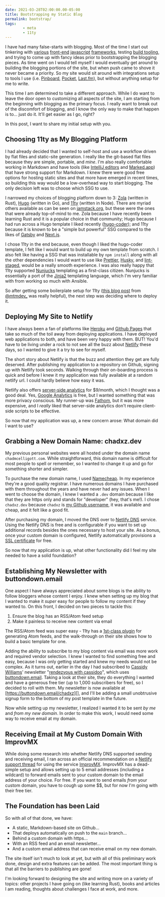 ```yaml
---
date: 2021-03-28T02:00:00.00-05:00
title: Bootstrapping my Static Blog
permalink: bootstrap/
tags:
        - meta
        - 11ty
---
```


I have had many false-starts with blogging. Most of the time I start out
tinkering with [various][] [front-end][] [javascript][] [frameworks][], testing
[build tooling][], and trying to come up with fancy ideas prior to bootstrapping
the blogging pieces. As time went on I would tell myself I would eventually get
around to building the blogging portions of the site, but when push came to
shove it never became a priority. So my site would sit around with integrations
setup to tools I use (i.e. [Pinboard][], [Pocket][], [Last.fm][]), but without
anything setup for me to write.

[various]: https://github.com/chadxz/chadmcelligott.com
[front-end]: https://github.com/chadxz/personal-site-rewrite
[javascript]: https://github.com/chadxz/personal-site-react
[frameworks]: https://github.com/chadxz/personal-site-angular
[build tooling]: https://github.com/chadxz/personal-site-rewrite/tree/webpack
[pinboard]: https://pinboard.in/u:chadxz
[pocket]:
        https://getpocket.com/@236ddpUqTVUqXgf7a2Af5a8Af0gaT858f96o78Ubdouf56d254aoDr19z24Ql31f
[last.fm]: https://www.last.fm/user/chadxz

This time I am determined to take a different approach. While I do want to leave
the door open to customizing all aspects of the site, I am starting from the
beginning with blogging as the primary focus. I really want to break out of the
discomfort of blogging, and I know the only way to make that happen is to...
just do it. It'll get easier as I go, right?

In this post, I want to share my initial setup with you.

## Choosing 11ty as My Blogging Platform

I had already decided that I wanted to self-host and use a workflow driven by
flat files and static-site generation. I really like the git-based flat files
because they are simple, portable, and _mine_. I'm also really comfortable
working in Markdown and have tools (like [IntelliJ editors][] and
[Marked.app][]) that have strong support for Markdown. I knew there were good
free options for hosting static sites and that more have emerged in recent
times, so building this way would be a low-overhead way to start blogging. The
only decision left was to choose which SSG to use.

[intellij editors]: https://www.jetbrains.com/help/idea/markdown.html
[marked.app]: https://marked2app.com

I narrowed my choices of blogging platform down to 3: [Zola][] (written in
Rust), [Hugo][] (written in Go), and [11ty][] (written in Node). There are
myriad others available as can be seen on [jamstack.org][], but these were the
ones that were already top-of-mind to me. Zola because I have recently been
learning Rust and it is a popular choice in that community; Hugo because I had
run across a Hugo template I liked recently ([hugo-coder][]); and 11ty because
it is known to be a "simple but powerful" SSG compared to the likes of
[Gatsby][] and [Next.js][].

[zola]: https://www.getzola.org
[hugo]: https://gohugo.io
[11ty]: https://www.11ty.dev
[hugo-coder]: https://github.com/luizdepra/hugo-coder/
[jamstack.org]: https://jamstack.org/generators/
[gatsby]: https://www.gatsbyjs.com
[next.js]: https://nextjs.org

I chose 11ty in the end because, even though I liked the hugo-coder template, I
felt like I would want to build up my own template from scratch. I also felt
like having a SSG that was installable by `npm install` along with all the other
dependencies I would want to use like [Prettier][], [Husky][], and
[lint-staged][], would be a really smooth experience. I was also really happy
that 11ty supported [Nunjucks][] templating as a first-class citizen. Nunjucks
is essentially a port of the [Jinja2][] templating language, which I'm very
familiar with from working so much with Ansible.

[prettier]: https://prettier.io
[husky]: https://typicode.github.io/husky/#/
[lint-staged]: https://github.com/okonet/lint-staged
[nunjucks]: https://mozilla.github.io/nunjucks/
[jinja2]: https://jinja.palletsprojects.com/en/2.11.x/
[ansible]: https://www.ansible.com

So after getting some boilerplate setup for 11ty
([this blog post](https://mtm.dev/eleventy) from
[@mtmdev\_](https://twitter.com/mtmdev_) was really helpful), the next step was
deciding where to deploy it.

## Deploying My Site to Netlify

I have always been a fan of platforms like [Heroku][] and [Github Pages][] that
take so much of the toil away from deploying applications. I have deployed web
applications to both, and have been very happy with them. BUT! You'd have to be
living under a rock to not see all the buzz about [Netlify][] these days, so I
wanted to give it a try to see for myself.

[heroku]: https://www.heroku.com
[github pages]: https://pages.github.com
[netlify]: https://www.netlify.com

The short story about Netlify is that the buzz and attention they get are fully
deserved. After publishing my application to a repository on Github, signing up
with Netlify took seconds. Walking through their on-boarding process is quick
and before I knew it my application was fully available at a random netlify url.
I could hardly believe how easy it was.

Netlify also offers [server-side analytics][] for $9/month, which I thought was
a good deal. Yes, [Google Analytics][] is free, but I wanted something that was
more privacy conscious. My runner-up was [Fathom][], but it was more expensive,
and I _really_ liked that server-side analytics don't require client-side
scripts to be effective.

[server-side analytics]: https://www.netlify.com/products/analytics/
[google analytics]: https://marketingplatform.google.com/about/analytics/
[fathom]: https://usefathom.com

So now that my application was up, a new concern arose: What domain did I want
to use?

## Grabbing a New Domain Name: chadxz.dev

My previous personal websites were all hosted under the domain name
`chadmcelligott.com`. While straightforward, this domain name is difficult for
most people to spell or remember, so I wanted to change it up and go for
something shorter and simpler.

To purchase the new domain name, I used [Namecheap]. In my experience they're a
good quality registrar. I have numerous domains I have purchased with them
throughout the years and have never had any issues. When I went to choose the
domain, I knew I wanted a `.dev` domain because I like that they are https only
and stands for "developer" (hey, that's me!). I chose `chadxz.dev` because
`chadxz` is [my Github username][], it was available and cheap, and it felt like
a good fit.

[namecheap]: https://www.namecheap.com
[my github username]: https://github.com/chadxz

After purchasing my domain, I moved the DNS over to [Netlify DNS][] service.
Using the Netlify DNS is free and is configurable if you want to set up
additional records besides the ones necessary to host your site. As a bonus,
once your custom domain is configured, Netlify automatically provisions a [SSL
certificate][] for free.

[netlify dns]: https://docs.netlify.com/domains-https/netlify-dns/
[ssl certificate]: https://docs.netlify.com/domains-https/https-ssl/

So now that my application is up, what other functionality did I feel my site
needed to have a solid foundation?

## Establishing My Newsletter with buttondown.email

One aspect I have always appreciated about some blogs is the ability to follow
bloggers whose content I enjoy. I knew when setting up my blog that I wanted to
make it _super_ easy for people to follow my content if they wanted to. On this
front, I decided on two pieces to tackle this:

1. Ensure the blog has an RSS/Atom feed setup
2. Make it painless to receive new content via email

The RSS/Atom feed was super easy - 11ty has a [1st-class plugin][] for
generating Atom feeds, and the walk-through on their site shows how to build a
basic template for one.

[1st-class plugin]: https://www.11ty.dev/docs/plugins/rss/

Adding the ability to subscribe to my blog content via email was more work and
required vendor selection. I knew I wanted to find something free and easy,
because I was only getting started and knew my needs would not be complex. As it
turns out, earlier in the day I had subscribed to [Cassidy Williams][]'
newsletter "[rendezvous with cassidoo]", which uses [buttondown.email][]. Taking
a look at their site, they do everything I wanted and have a generous free tier
(up to 1,000 subscribers for free), so I decided to roll with them. My
newsletter is now available at [https://buttondown.email/chadxz][], and I'll be
adding a small unobtrusive signup form to the bottom of my post template in the
future.

Now while setting up my newsletter, I realized I wanted it to be sent _by me_
and _from my new domain_. In order to make this work, I would need some way to
receive email at my domain.

[https://buttondown.email/chadxz]: https://buttondown.email/chadxz
[cassidy williams]: https://twitter.com/cassidoo
[rendezvous with cassidoo]: https://buttondown.email/cassidoo
[buttondown.email]: https://buttondown.email

## Receiving Email at My Custom Domain With ImprovMX

While doing some research into whether Netlify DNS supported sending and
receiving email, I ran across an official recommendation on a [Netlify support
thread] for using the service [ImprovMX][]. ImprovMX has a dead-simple setup and
allows setting up to 5 email addresses (including a wildcard) to forward emails
sent to your custom domain to the email address of your choice. For free. If you
want to send emails _from_ your custom domain, you have to cough up some $$, but
for now I'm going with their free tier.

[improvmx]: https://improvmx.com
[netlify support thread]:
        https://answers.netlify.com/t/support-guide-how-can-i-receive-emails-on-my-domain/178

## The Foundation has been Laid

So with all of that done, we have:

- A static, Markdown-based site on Github...
- That deploys automatically on push to the `main` branch...
- Behind a custom domain with https...
- With an RSS feed and an email newsletter...
- And a custom email address that can receive email on my new domain.

The site itself isn't much to look at yet, but with all of this preliminary work
done, design and extra features can be added. The most important thing is that
all the barriers to publishing are gone!

I'm looking forward to designing the site and writing more on a variety of
topics: other projects I have going on (like learning Rust), books and articles
I am reading, thoughts about challenges I face at work, and more.
